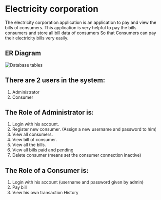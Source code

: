 # Electricity corporation
The electricity corporation application is an application to pay and view the bills of consumers. This application is very helpful to pay the bills consumers and store all bill data of consumers So that Consumers can pay their electricity bills very easily.
## ER Diagram
![Database tables](https://user-images.githubusercontent.com/112688918/221222215-15dbc974-135a-429c-a2de-72325b1c9785.png)


## There are 2 users in the system:
1. Administrator
2. Consumer

## The Role of Administrator is: 

1. Login with his account.
2. Register new consumer. (Assign a new username and password to him)
3. View all consumers.
4. View bill of consumer.
5. View all the bills.
6. View all bills paid and pending
7. Delete consumer (means set the consumer connection inactive)

## The Role of a Consumer is: 
1. Login with his account (username and password given by admin)
2. Pay bill
3. View his own transaction History
